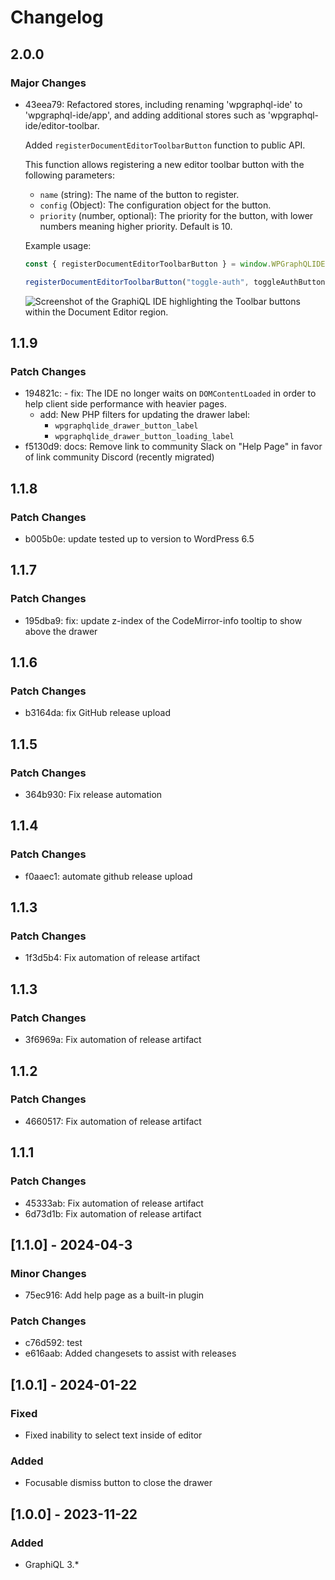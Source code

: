 # Changelog

## 2.0.0

### Major Changes

- 43eea79: Refactored stores, including renaming 'wpgraphql-ide' to 'wpgraphql-ide/app', and adding additional stores such as 'wpgraphql-ide/editor-toolbar.

  Added `registerDocumentEditorToolbarButton` function to public API.

  This function allows registering a new editor toolbar button with the following parameters:

  - `name` (string): The name of the button to register.
  - `config` (Object): The configuration object for the button.
  - `priority` (number, optional): The priority for the button, with lower numbers meaning higher priority. Default is 10.

  Example usage:

  ```js
  const { registerDocumentEditorToolbarButton } = window.WPGraphQLIDE;

  registerDocumentEditorToolbarButton("toggle-auth", toggleAuthButton, 1);
  ```

  ![Screenshot of the GraphiQL IDE highlighting the Toolbar buttons within the Document Editor region.](https://github.com/wp-graphql/wpgraphql-ide/assets/1260765/2395c3c8-1915-4a24-b64e-35ebe16e674f)

## 1.1.9

### Patch Changes

- 194821c: - fix: The IDE no longer waits on `DOMContentLoaded` in order to help client side performance with heavier pages.
  - add: New PHP filters for updating the drawer label:
    - `wpgraphqlide_drawer_button_label`
    - `wpgraphqlide_drawer_button_loading_label`
- f5130d9: docs: Remove link to community Slack on "Help Page" in favor of link community Discord (recently migrated)

## 1.1.8

### Patch Changes

- b005b0e: update tested up to version to WordPress 6.5

## 1.1.7

### Patch Changes

- 195dba9: fix: update z-index of the CodeMirror-info tooltip to show above the drawer

## 1.1.6

### Patch Changes

- b3164da: fix GitHub release upload

## 1.1.5

### Patch Changes

- 364b930: Fix release automation

## 1.1.4

### Patch Changes

- f0aaec1: automate github release upload

## 1.1.3

### Patch Changes

- 1f3d5b4: Fix automation of release artifact

## 1.1.3

### Patch Changes

- 3f6969a: Fix automation of release artifact

## 1.1.2

### Patch Changes

- 4660517: Fix automation of release artifact

## 1.1.1

### Patch Changes

- 45333ab: Fix automation of release artifact
- 6d73d1b: Fix automation of release artifact

## [1.1.0] - 2024-04-3

### Minor Changes

- 75ec916: Add help page as a built-in plugin

### Patch Changes

- c76d592: test
- e616aab: Added changesets to assist with releases

## [1.0.1] - 2024-01-22

### Fixed

- Fixed inability to select text inside of editor

### Added

- Focusable dismiss button to close the drawer

## [1.0.0] - 2023-11-22

### Added

- GraphiQL 3.\*
